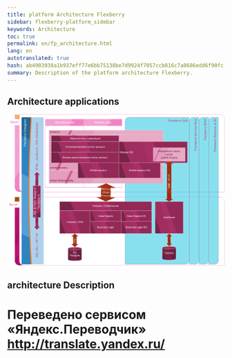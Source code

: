 ```yaml
--- 
title: platform Architecture Flexberry 
sidebar: flexberry-platform_sidebar 
keywords: Architecture 
toc: true 
permalink: en/fp_architecture.html 
lang: en 
autotranslated: true 
hash: ab4903938a1b937eff77e6bb75138be7d9924f7057ccb816c7a8686edd6f90fc 
summary: Description of the platform architecture Flexberry. 
--- 
```


## Architecture applications 

![](/images/pages/products/flexberry-platform/architecture/flexberry-platform-app-architecture.png) 

## architecture Description 




 # Переведено сервисом «Яндекс.Переводчик» http://translate.yandex.ru/